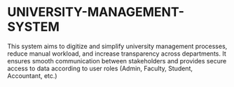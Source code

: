 # UNIVERSITY-MANAGEMENT-SYSTEM
This system aims to digitize and simplify university  management processes, reduce manual workload, and increase transparency across departments. It ensures smooth communication between stakeholders and provides secure access to data according to user roles (Admin, Faculty, Student, Accountant, etc.)
